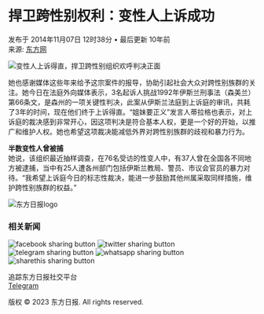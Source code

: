 # 捍卫跨性别权利：变性人上诉成功

发布于 2014年11月07日 12时38分 • 最后更新 10年前  
来源: [东方网](https://www.orientaldaily.com.my/index.php/news/nation)

![变性人上诉得直，捍卫跨性别组织欢呼判决正面](https://sb.scorecardresearch.com/p?c1=2&c2=17813110&cv=2.0&cj=1)

她也感谢媒体这些年来给予这宗案件的报导，协助引起社会大众对跨性别族群的关注。她今日在法庭外向媒体表示，3名起诉人挑战1992年伊斯兰刑事法（森美兰）第66条文，是森州的一项关键性判决，此案从伊斯兰法庭到上诉庭的审讯，共耗了3年的时间，现在他们终于上诉得直。“姐妹要正义”发言人蒂拉格也表示，对上诉庭的裁决感到非常开心，因这项判决是符合基本人权，更是一个好的开始，以推广和维护人权。她也希望这项裁决能减低外界对跨性别族群的歧视和暴力行为。

**半数变性人曾被捕**  
她说，该组织最近抽样调查，在76名受访的性变人中，有37人曾在全国各不同地方被逮捕，当中有25人遭各州部门包括伊斯兰教局、警员、市议会官员的暴力对待。“我希望上诉庭今日的标志性裁决，能进一步鼓励其他州属采取同样措施，维护跨性别族群的权益。”

![东方日报logo](https://www.orientaldaily.com.my/assets/images/logo-article.png)

### 相关新闻
![facebook sharing button](https://platform-cdn.sharethis.com/img/facebook.svg)
![twitter sharing button](https://platform-cdn.sharethis.com/img/twitter.svg)
![telegram sharing button](https://platform-cdn.sharethis.com/img/telegram.svg)
![whatsapp sharing button](https://platform-cdn.sharethis.com/img/whatsapp.svg)
![sharethis sharing button](https://platform-cdn.sharethis.com/img/sharethis.svg)

追踪东方日报社交平台  
[Telegram](https://t.me/orientaldailynewsmalaysia) 

版权 © 2023 东方日报. All rights reserved.
<!-- tcd_original_link https://www.orientaldaily.com.my/index.php/news/nation/2014/11/07/43100 -->
